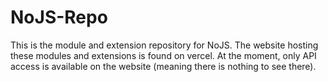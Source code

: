 # NoJS-Repo
This is the module and extension repository for NoJS. The website hosting these modules and extensions is found on vercel. At the moment, only API access is available on the website (meaning there is nothing to see there).
